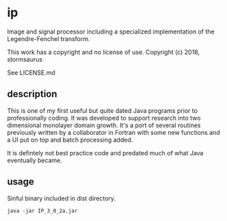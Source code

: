 # ip
Image and signal processor including a specialized implementation of the Legendre-Fenchel transform.

This work has a copyright and no license of use. Copyright (c) 2018, stormsaurus

See LICENSE.md

## description

This is one of my first useful but quite dated Java programs prior to professionally coding. It was developed to support research into two dimensional monolayer domain growth. It's a port of several routines previously written by a collaborator in Fortran with some new functions and a UI put on top and batch processing added.

It is defintely not best practice code and predated much of what Java eventually became.

## usage

Sinful binary included in dist directory.

```java -jar IP_3_0_2a.jar```


